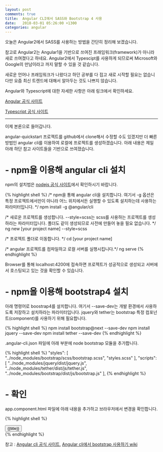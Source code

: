 ```yaml
---
layout: post
comments: true
title:  Angular CLI에서 SASS와 Bootstrap 4 사용
date:   2018-03-01 05:26:00 +1300
categories: angular
---
```


오늘은 Angular2에서 SASS를 사용하는 방법을 간단히 정리해 보겠습니다.

참고로 Angular2는 Angular1을 기반으로 쓰여진 프래임워크(framework)가 아니라 새로 쓰여졌다고 하네요. Angular2에서 Typescipt를 사용하게 되므로써 Microsoft와 Google의 만남이라고 까지 말할 수 있을 것 같습니다.

새로운 언어나 프래임워크가 나왔다고 하던 공부를 다 접고 새로 시작할 필요는 없습니다만 요즘 최신 트렌드에 대해서 알아두는 것도 나쁘지 않습니다.

Angular와 Typescript에 대한 자세한 사항은 아래 링크에서 확인하세요.

<a href="https://angular.io/">Angular 공식 사이트</a>

<a href="https://www.typescriptlang.org/">Typescript 공식 사이트</a>

<hr>

이제 본론으로 들어갑니다.

angular-quickstart 프로젝트를 github에서 clone해서 수정할 수도 있겠지만 더 빠른 방법인 angular cli를 이용하여 로컬에 프로젝트를 생성하겠습니다. 아래 내용은 제일 아래 하단 참고 사이트들을 기반으로 쓰여졌습니다.

<h1>- npm을 이용해 angular cli 설치</h1>

npm의 설치법은 <a href="https://nodejs.org/ko/">nodejs 공식 사이트</a>에서 확인하시기 바랍니다.

{% highlight shell %}
/* npm을 통해 angular cli을 설치합니다.
여기서 -g 옵션은 특정 프로젝트에서만이 아니라 어느 위치에서든 실행할 수 있도록 설치하는데 사용하는 파라미터입니다. */
npm install -g @angular/cli

/* 새로운 프로젝트를 생성합니다. --style=scss는 scss를 사용하는 프로젝트를 생성하라는 파라미터입니다. 폴더도 같이 생성되므로 사전에 만들어 놓을 필요 없습니다. */
ng new [your project name] --style=scss

/* 프로젝트 폴더로 이동합니다. */
cd [your project name]

/* angular 프로젝트를 컴파일하고 로컬 서버를 실행시킵니다.*/
ng serve
{% endhighlight %}

Browser를 통해 localhost:4200에 접속하면 프로젝트가 성공적으로 생성되고 서버에서 호스팅되고 있는 것을 확인할 수 있습니다.

<h1>- npm을 이용해 bootstrap4 설치</h1>

아래 명령어로 boostrap4를 설치합니다. 여기서 --save-dev는 개발 환경에서 사용하도록 저장하고 설치하라는 파라미터입니다. jquery와 tether는 bootstrap 특정 컴포넌트(component)를 사용하기 위해 필요합니다.

{% highlight shell %}
npm install bootstrap@next --save-dev
npm install jquery --save-dev
npm install tether --save-dev
{% endhighlight %}

.angular-cli.json 파일에 아래 부분에 node bootstrap 모듈을 추가합니다.

{% highlight shell %}
"styles": [
  "../node_modules/bootstrap/scss/bootstrap.scss",
  "styles.scss"
],
"scripts": [
  "../node_modules/jquery/dist/jquery.js",
  "../node_modules/tether/dist/js/tether.js",
  "../node_modules/bootstrap/dist/js/bootstrap.js"
],
{% endhighlight %}

<h1>- 확인</h1>
app.component.html 파일에 아래 내용을 추가하고 브라우저에서 변경을 확인합니다.

{% highlight shell %}
<div>
  <button class="btn btn-secondary">{{title}}</button>
</div>
{% endhighlight %}



참고 : <a href="https://cli.angular.io/">Angular cli 공식 사이트</a>, <a href="https://github.com/angular/angular-cli/wiki/stories-include-bootstrap">Angular cli에서 bootstrap 사용하기 wiki</a>
